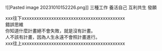 ![[Pasted image 20231010152226.png]]
三種工作
養活自己
互利共生
發願

xxx往下xxxxxxxxxxxxxxxxxxxxxxxxxxxxxxxxxxxxxxxxxx  
錯誤思維  
你知道什麼計畫絕不會失敗，就是沒有計畫。  
人不該有計畫，因為人生永遠不會照計畫進行。  
xxx往上xxxxxxxxxxxxxxxxxxxxxxxxxxxxxxxxxxxxxxxxxx